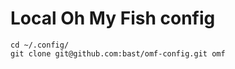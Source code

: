 # Local Oh My Fish config

```fish
cd ~/.config/
git clone git@github.com:bast/omf-config.git omf
```
